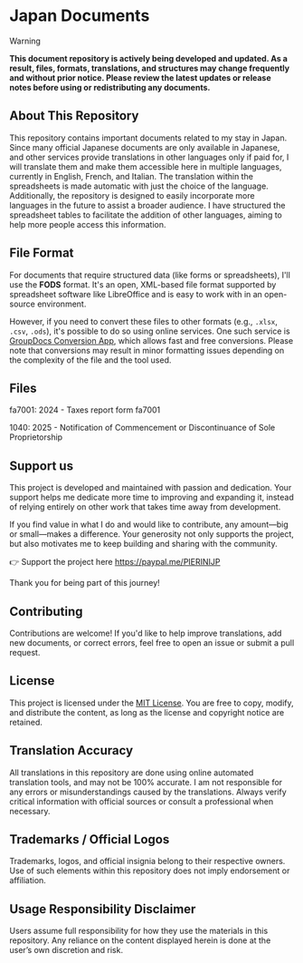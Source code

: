 # Japan Documents

> [!WARNING]  
> **This document repository is actively being developed and updated. As a result, files, formats, translations, and structures may change frequently and without prior notice. Please review the latest updates or release notes before using or redistributing any documents.**

## About This Repository

This repository contains important documents related to my stay in Japan. Since many official Japanese documents are only available in Japanese, and other services provide translations in other languages only if paid for, I will translate them and make them accessible here in multiple languages, currently in English, French, and Italian. The translation within the spreadsheets is made automatic with just the choice of the language. Additionally, the repository is designed to easily incorporate more languages in the future to assist a broader audience. I have structured the spreadsheet tables to facilitate the addition of other languages, aiming to help more people access this information.

## File Format

For documents that require structured data (like forms or spreadsheets), I'll use the **FODS** format. It's an open, XML-based file format supported by spreadsheet software like LibreOffice and is easy to work with in an open-source environment.

However, if you need to convert these files to other formats (e.g., `.xlsx`, `.csv`, `.ods`), it's possible to do so using online services. One such service is [GroupDocs Conversion App](https://products.groupdocs.app/conversion/total), which allows fast and free conversions. Please note that conversions may result in minor formatting issues depending on the complexity of the file and the tool used.

## Files

fa7001: 2024 - Taxes report form fa7001

1040: 2025 - Notification of Commencement or Discontinuance of Sole Proprietorship

## Support us

This project is developed and maintained with passion and dedication. Your support helps me dedicate more time to improving and expanding it, instead of relying entirely on other work that takes time away from development.

If you find value in what I do and would like to contribute, any amount—big or small—makes a difference. Your generosity not only supports the project, but also motivates me to keep building and sharing with the community.

👉 Support the project here https://paypal.me/PIERINIJP

Thank you for being part of this journey!

## Contributing

Contributions are welcome! If you'd like to help improve translations, add new documents, or correct errors, feel free to open an issue or submit a pull request.

## License

This project is licensed under the [MIT License](LICENSE). You are free to copy, modify, and distribute the content, as long as the license and copyright notice are retained.

## Translation Accuracy

All translations in this repository are done using online automated translation tools, and may not be 100% accurate. I am not responsible for any errors or misunderstandings caused by the translations. Always verify critical information with official sources or consult a professional when necessary.

## Trademarks / Official Logos

Trademarks, logos, and official insignia belong to their respective owners. Use of such elements within this repository does not imply endorsement or affiliation.

## Usage Responsibility Disclaimer

Users assume full responsibility for how they use the materials in this repository. Any reliance on the content displayed herein is done at the user’s own discretion and risk. 
